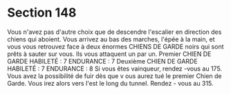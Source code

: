 # Section 148

Vous n'avez pas d'autre choix que de descendre l'escalier en direction des chiens qui
aboient. Vous arrivez au bas des marches, l'épée à la main, et vous vous retrouvez face à
deux énormes CHIENS DE GARDE noirs qui sont prêts à sauter sur vous. Ils vous
attaquent un par un.
Premier CHIEN DE GARDE
HABILETÉ  : 7 ENDURANCE  : 7
Deuxième CHIEN DE GARDE
HABILETÉ  : 7 ENDURANCE  : 8
Si vous êtes vainqueur, rendez -vous au 175. Vous avez la possibilité de fuir dès que v ous
aurez tué le premier Chien de Garde. Vous irez alors vers l'est le long du tunnel. Rendez -
vous au 315.